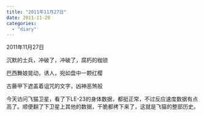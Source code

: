 ```yaml
---
title: "2011年11月27日"
date: 2011-11-28
categories: 
  - "diary"
---
```


2011年11月27日

沉默的士兵，冲破了，冲破了，腐朽的枷锁

巴西舞娘晃动，诱人，宛如盘中一颗红樱

古藤甲下遮盖着诅咒的文字，凶神恶煞般

今天访问飞猫卫星，看了下LE-23的身体数据，都挺正常，不过反应速度数据有点高了。顺便翻了下卫星上其他的数据，干脆都拷下来了，这就是飞猫的整部历史。
